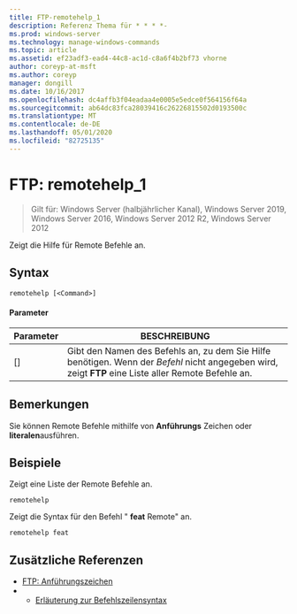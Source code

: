 ```yaml
---
title: FTP-remotehelp_1
description: Referenz Thema für * * * *-
ms.prod: windows-server
ms.technology: manage-windows-commands
ms.topic: article
ms.assetid: ef23adf3-ead4-44c8-ac1d-c8a6f4b2bf73 vhorne
author: coreyp-at-msft
ms.author: coreyp
manager: dongill
ms.date: 10/16/2017
ms.openlocfilehash: dc4affb3f04eadaa4e0005e5edce0f564156f64a
ms.sourcegitcommit: ab64dc83fca28039416c26226815502d0193500c
ms.translationtype: MT
ms.contentlocale: de-DE
ms.lasthandoff: 05/01/2020
ms.locfileid: "82725135"
---
```

# <a name="ftp-remotehelp_1"></a>FTP: remotehelp_1

> Gilt für: Windows Server (halbjährlicher Kanal), Windows Server 2019, Windows Server 2016, Windows Server 2012 R2, Windows Server 2012

Zeigt die Hilfe für Remote Befehle an.   
## <a name="syntax"></a>Syntax  
```  
remotehelp [<Command>]  
```  
#### <a name="parameters"></a>Parameter  
|Parameter|BESCHREIBUNG|  
|-------|--------|  
|[<Command>]|Gibt den Namen des Befehls an, zu dem Sie Hilfe benötigen. Wenn der *Befehl* nicht angegeben wird, zeigt **FTP** eine Liste aller Remote Befehle an.|  
## <a name="remarks"></a>Bemerkungen  
Sie können Remote Befehle mithilfe von **Anführungs** Zeichen oder **literalen**ausführen.  
## <a name="examples"></a>Beispiele  
Zeigt eine Liste der Remote Befehle an.  
```  
remotehelp  
```  
Zeigt die Syntax für den Befehl " **feat** Remote" an.  
```  
remotehelp feat  
```  
## <a name="additional-references"></a>Zusätzliche Referenzen  
-   [FTP: Anführungszeichen](ftp-quote.md)  
-   - [Erläuterung zur Befehlszeilensyntax](command-line-syntax-key.md)  
